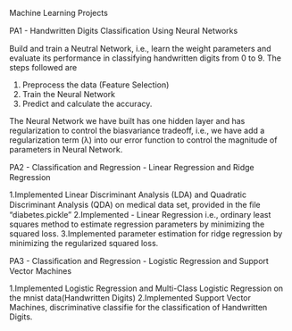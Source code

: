Machine Learning Projects

PA1 - Handwritten Digits Classiﬁcation Using Neural Networks

Build and train a Neutral Network, i.e., learn the weight parameters and evaluate its performance in classifying handwritten digits from 0 to 9. 
The steps followed are 
1. Preprocess the data (Feature Selection)
2. Train the Neural Network 
3. Predict and calculate the accuracy.  

The Neural Network we have built has one hidden layer and has regularization to control the biasvariance tradeoff, i.e., we have add a regularization term (λ) into our error function to control the magnitude of parameters in Neural Network. 

PA2 - Classiﬁcation and Regression - Linear Regression and Ridge Regression

1.Implemented Linear Discriminant Analysis (LDA) and Quadratic Discriminant Analysis (QDA) on  medical data set, provided in the ﬁle “diabetes.pickle” 
2.Implemented - Linear Regression i.e., ordinary least squares method to estimate regression parameters by minimizing the squared loss.
3.Implemented parameter estimation for ridge regression by minimizing the regularized squared loss.

PA3 - Classiﬁcation and Regression - Logistic Regression and Support Vector Machines

1.Implemented Logistic Regression and Multi-Class Logistic Regression on the mnist data(Handwritten Digits)
2.Implemented Support Vector Machines,  discriminative classifie for the classification of Handwritten Digits.

